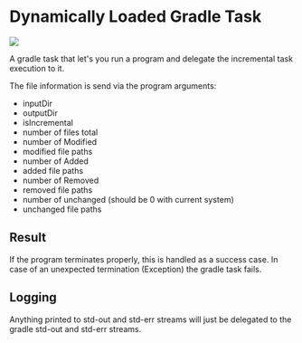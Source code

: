 # Dynamically Loaded Gradle Task

[![](https://jitpack.io/v/Wasabi375/dynamicallyLoadedGradleTask.svg)](https://jitpack.io/#Wasabi375/dynamicallyLoadedGradleTask)

A gradle task that let's you run a program and delegate the incremental task execution to it. 

The file information is send via the program arguments:

* inputDir
* outputDir
* isIncremental
* number of files total
* number of Modified
* modified file paths
* number of Added
* added file paths
* number of Removed
* removed file paths
* number of unchanged (should be 0 with current system)
* unchanged file paths


## Result

If the program terminates properly, this is handled as a success case. In case of an unexpected termination (Exception) 
the gradle task fails. 

## Logging

Anything printed to std-out and std-err streams will just be delegated to the gradle std-out and std-err streams.